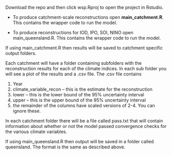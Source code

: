  Download the repo and then click wsp.Rproj to open the project in Rstudio. 

  - To produce catchment-scale reconstructions open __main_catchment.R__. This contains the wrapper code to run the model.

  - To produce reconstructions for IOD, IPO, SOI, NINO open main_queensland.R. This contains the wrapper code to run the model.


If using main_catchment.R then results will be saved to catchment specific output folders.

Each catchment will have a folder containing subfolders with the reconstruction results for each of the climate indices. In each sub folder you will see a plot of the results and a .csv file. The .csv file contains
 
1. Year
2. climate_variable_recon – this is the estimate for the reconstruction
3. lower – this is the lower bound of the 95% uncertainty interval
4. upper – this is the upper bound of the 95% uncertainty interval
5. the remainder of the columns have scaled versions of 2-4. You can ignore these.

In each catchment folder there will be a file called pass.txt that will contain information about whether or not the model passed convergence checks for the various climate variables.

If using main_queensland.R then output will be saved in a folder called queensland. The format is the same as described above. 
